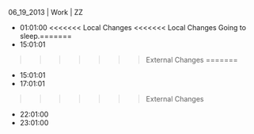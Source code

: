 06_19_2013 | Work | ZZ 
* 01:01:00
<<<<<<< Local Changes
<<<<<<< Local Changes
Going to sleep.=======
* 15:01:01
>>>>>>> External Changes
=======
* 15:01:01
* 17:01:01
>>>>>>> External Changes
* 22:01:00
* 23:01:00
